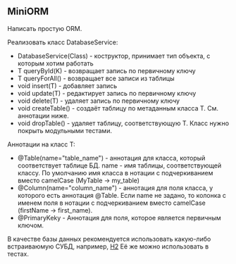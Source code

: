 ## MiniORM

Написать простую ORM. 

Реализовать класс DatabaseService<T>:
* DatabaseService(Class<T>) - коструктор, принимает тип объекта, с которым хотим работать
* <K> T queryById(K) - возвращает запись по первичному ключу
* T queryForAll() - возвращает все записи из таблицы
* void insert(T) - добавляет запись
* void update(T) - редактирует запись по первичному ключу 
* void delete(T) - удаляет запись по первичному ключу
* void createTable() - создаёт таблицу по метаданным класса T. См. аннотации ниже.
* void dropTable() - удаляет таблицу, соответствующую T.
Класс нужно покрыть модульными тестами.
    
Аннотации на класс T:
* @Table(name="table_name") - аннотация для класса, который соответствует таблице БД. name - имя таблицы, соответствующей классу. По умолчанию имя класса в нотации с подчеркиванием вместо camelCase (MyTable -> my_table)
* @Column(name="column_name") - аннотация для поля класса, у которого есть аннотация @Table. Если name не задано, то колонка с именем поля в нотации с подчеркиванием вместо camelCase (firstName -> first_name).
* @PrimaryKeky - Аннотация для поля, которое является первичным ключом. 

В качестве базы данных рекомендуется использовать какую-либо встраиваюмую СУБД, например, [H2](http://www.h2database.com/html/main.html)
Её же можно использовать в тестах.
